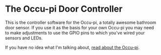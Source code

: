 # The Occu-pi Door Controller

This is the controller software for the Occu-pi, a totally awesome bathroom door sensor. If you use it as the basis for your own Occu-pi you may need to make adjustments to use the GPIO pins to which you've wired your sensors and LEDs.

If you have no idea what I'm talking about, [read about the Occu-pi](https://medium.com/@bww/occu-pi-the-bathroom-of-the-future-ed69b84e21d5).
